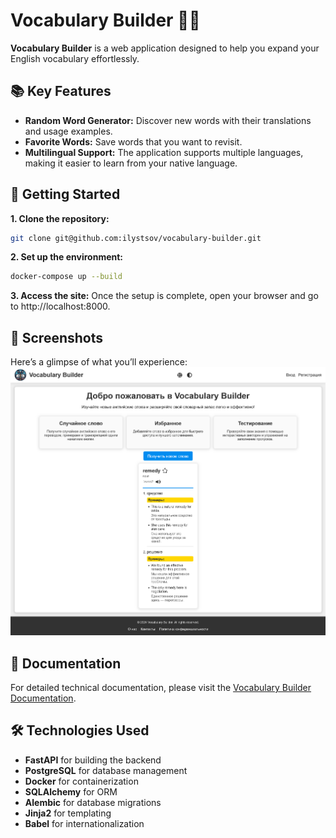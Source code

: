 # Vocabulary Builder 🧠✨

**Vocabulary Builder** is a web application designed
to help you expand your English vocabulary
effortlessly.

## 📚 Key Features

-   **Random Word Generator:** Discover new words
    with their translations and usage examples.
-   **Favorite Words:** Save words that you want
    to revisit.
-   **Multilingual Support:** The application
    supports multiple languages, making it
    easier to learn from your native language.

## 🚀 Getting Started

**1. Clone the repository:**

```bash
git clone git@github.com:ilystsov/vocabulary-builder.git
```

**2. Set up the environment:**

```bash
docker-compose up --build
```

**3. Access the site:**
Once the setup is complete, open your browser and go to http://localhost:8000.

## 📸 Screenshots

Here’s a glimpse of what you’ll experience:
![landing_interface](assets/landing_interface.png)

## 📖 Documentation

For detailed technical documentation, please visit the [Vocabulary Builder Documentation](https://vocabulary-builder.readthedocs.io/en/latest/index.html).

## 🛠️ Technologies Used

-   **FastAPI** for building the backend
-   **PostgreSQL** for database management
-   **Docker** for containerization
-   **SQLAlchemy** for ORM
-   **Alembic** for database migrations
-   **Jinja2** for templating
-   **Babel** for internationalization
